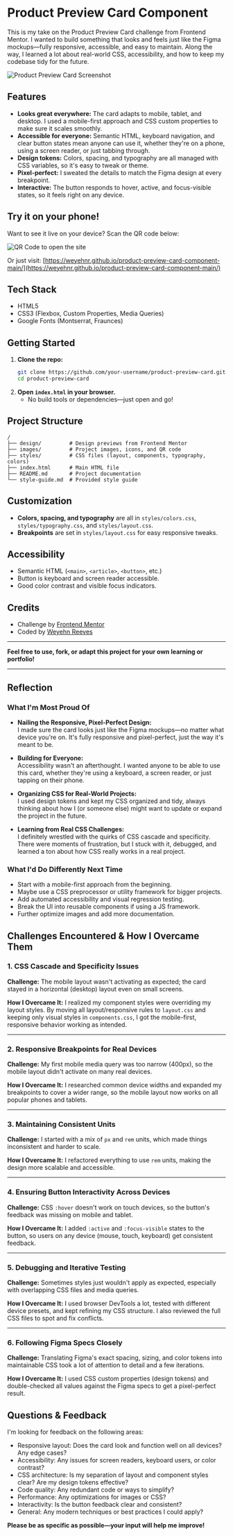 # Product Preview Card Component

This is my take on the Product Preview Card challenge from Frontend Mentor. I wanted to build something that looks and feels just like the Figma mockups—fully responsive, accessible, and easy to maintain. Along the way, I learned a lot about real-world CSS, accessibility, and how to keep my codebase tidy for the future.

![Product Preview Card Screenshot](./design/desktop-preview.jpg)

## Features

- **Looks great everywhere:** The card adapts to mobile, tablet, and desktop. I used a mobile-first approach and CSS custom properties to make sure it scales smoothly.
- **Accessible for everyone:** Semantic HTML, keyboard navigation, and clear button states mean anyone can use it, whether they're on a phone, using a screen reader, or just tabbing through.
- **Design tokens:** Colors, spacing, and typography are all managed with CSS variables, so it's easy to tweak or theme.
- **Pixel-perfect:** I sweated the details to match the Figma design at every breakpoint.
- **Interactive:** The button responds to hover, active, and focus-visible states, so it feels right on any device.

## Try it on your phone!

Want to see it live on your device? Scan the QR code below:

![QR Code to open the site](./images/product_review_qr_code.png)

Or just visit: [https://weyehnr.github.io/product-preview-card-component-main/](https://weyehnr.github.io/product-preview-card-component-main/)

## Tech Stack

- HTML5
- CSS3 (Flexbox, Custom Properties, Media Queries)
- Google Fonts (Montserrat, Fraunces)

## Getting Started

1. **Clone the repo:**
   ```bash
   git clone https://github.com/your-username/product-preview-card.git
   cd product-preview-card
   ```
2. **Open `index.html` in your browser.**
   - No build tools or dependencies—just open and go!

## Project Structure

```
/
├── design/         # Design previews from Frontend Mentor
├── images/         # Project images, icons, and QR code
├── styles/         # CSS files (layout, components, typography, colors)
├── index.html      # Main HTML file
├── README.md       # Project documentation
└── style-guide.md  # Provided style guide
```

## Customization

- **Colors, spacing, and typography** are all in `styles/colors.css`, `styles/typography.css`, and `styles/layout.css`.
- **Breakpoints** are set in `styles/layout.css` for easy responsive tweaks.

## Accessibility

- Semantic HTML (`<main>`, `<article>`, `<button>`, etc.)
- Button is keyboard and screen reader accessible.
- Good color contrast and visible focus indicators.

## Credits

- Challenge by [Frontend Mentor](https://www.frontendmentor.io?ref=challenge)
- Coded by [Weyehn Reeves](#)

---

**Feel free to use, fork, or adapt this project for your own learning or portfolio!**

---

## Reflection

### What I'm Most Proud Of

- **Nailing the Responsive, Pixel-Perfect Design:**  
  I made sure the card looks just like the Figma mockups—no matter what device you're on. It's fully responsive and pixel-perfect, just the way it's meant to be.

- **Building for Everyone:**  
  Accessibility wasn't an afterthought. I wanted anyone to be able to use this card, whether they're using a keyboard, a screen reader, or just tapping on their phone.

- **Organizing CSS for Real-World Projects:**  
  I used design tokens and kept my CSS organized and tidy, always thinking about how I (or someone else) might want to update or expand the project in the future.

- **Learning from Real CSS Challenges:**  
  I definitely wrestled with the quirks of CSS cascade and specificity. There were moments of frustration, but I stuck with it, debugged, and learned a ton about how CSS really works in a real project.

### What I'd Do Differently Next Time
- Start with a mobile-first approach from the beginning.
- Maybe use a CSS preprocessor or utility framework for bigger projects.
- Add automated accessibility and visual regression testing.
- Break the UI into reusable components if using a JS framework.
- Further optimize images and add more documentation.

## Challenges Encountered & How I Overcame Them

### 1. CSS Cascade and Specificity Issues
**Challenge:** The mobile layout wasn't activating as expected; the card stayed in a horizontal (desktop) layout even on small screens.

**How I Overcame It:** I realized my component styles were overriding my layout styles. By moving all layout/responsive rules to `layout.css` and keeping only visual styles in `components.css`, I got the mobile-first, responsive behavior working as intended.

---

### 2. Responsive Breakpoints for Real Devices
**Challenge:** My first mobile media query was too narrow (400px), so the mobile layout didn't activate on many real devices.

**How I Overcame It:** I researched common device widths and expanded my breakpoints to cover a wider range, so the mobile layout now works on all popular phones and tablets.

---

### 3. Maintaining Consistent Units
**Challenge:** I started with a mix of `px` and `rem` units, which made things inconsistent and harder to scale.

**How I Overcame It:** I refactored everything to use `rem` units, making the design more scalable and accessible.

---

### 4. Ensuring Button Interactivity Across Devices
**Challenge:** CSS `:hover` doesn't work on touch devices, so the button's feedback was missing on mobile and tablet.

**How I Overcame It:** I added `:active` and `:focus-visible` states to the button, so users on any device (mouse, touch, keyboard) get consistent feedback.

---

### 5. Debugging and Iterative Testing
**Challenge:** Sometimes styles just wouldn't apply as expected, especially with overlapping CSS files and media queries.

**How I Overcame It:** I used browser DevTools a lot, tested with different device presets, and kept refining my CSS structure. I also reviewed the full CSS files to spot and fix conflicts.

---

### 6. Following Figma Specs Closely
**Challenge:** Translating Figma's exact spacing, sizing, and color tokens into maintainable CSS took a lot of attention to detail and a few iterations.

**How I Overcame It:** I used CSS custom properties (design tokens) and double-checked all values against the Figma specs to get a pixel-perfect result.


## Questions & Feedback

I'm looking for feedback on the following areas:

- Responsive layout: Does the card look and function well on all devices? Any edge cases?
- Accessibility: Any issues for screen readers, keyboard users, or color contrast?
- CSS architecture: Is my separation of layout and component styles clear? Are my design tokens effective?
- Code quality: Any redundant code or ways to simplify?
- Performance: Any optimizations for images or CSS?
- Interactivity: Is the button feedback clear and consistent?
- General: Any modern techniques or best practices I could apply?

**Please be as specific as possible—your input will help me improve!**
